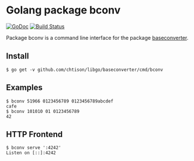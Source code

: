 # Golang package bconv

[![GoDoc](https://godoc.org/github.com/chtison/libgo/baseconverter/cmd/bconv?status.svg)](https://godoc.org/github.com/chtison/libgo/baseconverter/cmd/bconv)
[![Build Status](https://travis-ci.org/chtison/libgo.svg?branch=master)](https://travis-ci.org/chtison/libgo)

Package bconv is a command line interface for the package [baseconverter](../..).

## Install
	$ go get -v github.com/chtison/libgo/baseconverter/cmd/bconv
	
## Examples
	$ bconv 51966 0123456789 0123456789abcdef
	cafe
	$ bconv 101010 01 0123456789
	42

## HTTP Frontend
	$ bconv serve ':4242'
	Listen on [::]:4242
